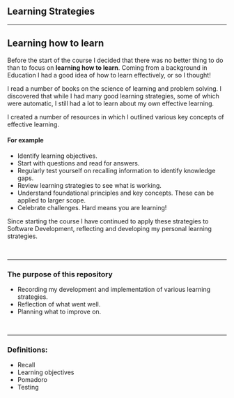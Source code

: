 ## Learning Strategies
---

## Learning how to learn

Before the start of the course I decided that there was no better thing to do than to focus on **learning how to learn**. Coming from a background in Education I had a good idea of how to learn effectively, or so I thought! 

I read a number of books on the science of learning and problem solving. I discovered that while I had many good learning strategies, some of which were automatic, I still had a lot to learn about my own effective learning. 

I created a number of resources in which I outlined various key concepts of effective learning.

#### For example
- Identify learning objectives.
- Start with questions and read for answers.
- Regularly test yourself on recalling information to identify knowledge gaps.
- Review learning strategies to see what is working.
- Understand foundational principles and key concepts. These can be applied to larger scope.
- Celebrate challenges. Hard means you are learning!

Since starting the course I have continued to apply these strategies to Software Development, reflecting and developing my personal learning strategies. 

&nbsp;

----

### The purpose of this repository
- Recording my development and implementation of various learning strategies.
- Reflection of what went well.
- Planning what to improve on.

&nbsp;

----
### Definitions:
- Recall
- Learning objectives
- Pomadoro
- Testing